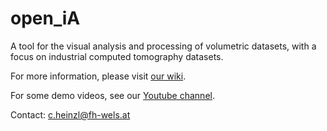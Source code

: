 # open_iA

A tool for the visual analysis and processing of volumetric datasets, with a focus on industrial computed tomography datasets.

For more information, please visit [our wiki](https://github.com/3dct/open_ia/wiki).

For some demo videos, see our [Youtube channel](https://www.youtube.com/channel/UCbQ8NEUygLvBzLUwdDZvclw).

Contact: c.heinzl@fh-wels.at 
